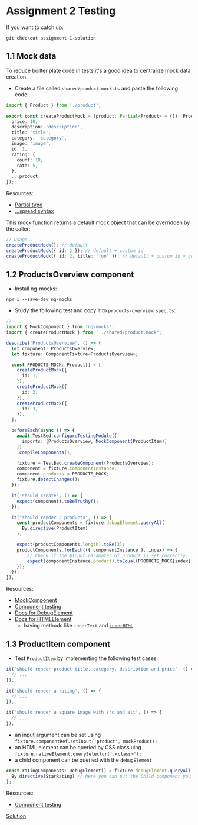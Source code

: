 # Assignment 2 Testing
If you want to catch up:

```
git checkout assignment-1-solution
```

## 1.1 Mock data
To reduce boilter plate code in tests it's a good idea to centralize mock data creation.

- Create a file called `shared/product.mock.ts` and paste the following code:

```typescript
import { Product } from './product';

export const createProductMock = (product: Partial<Product> = {}): Product => ({
  price: 10,
  description: 'description',
  title: 'title',
  category: 'category',
  image: 'image',
  id: 1,
  rating: {
    count: 10,
    rate: 5,
  },
  ...product,
});
``` 

Resources:
- [Partial type](https://www.typescriptlang.org/docs/handbook/utility-types.html#partialtype)
- [...spread syntax](https://developer.mozilla.org/en-US/docs/Web/JavaScript/Reference/Operators/Spread_syntax)

This mock function returns a default mock object that can be overridden by the caller:

```typescript
// Usage
createProductMock(); // default
createProductMock({ id: 2 }); // default + custom id
createProductMock({ id: 2, title: 'foo' }); // default + custom id + custom title
``` 

## 1.2 ProductsOverview component

- Install ng-mocks:

```
npm i --save-dev ng-mocks
```

- Study the following test and copy it to `products-overview.spec.ts`:

```typescript
// ...
import { MockComponent } from 'ng-mocks';
import { createProductMock } from '../shared/product.mock';

describe('ProductsOverview', () => {
  let component: ProductsOverview;
  let fixture: ComponentFixture<ProductsOverview>;

  const PRODUCTS_MOCK: Product[] = [
    createProductMock({
      id: 1,
    }),
    createProductMock({
      id: 2,
    }),
    createProductMock({
      id: 3,
    }),
  ];

  beforeEach(async () => {
    await TestBed.configureTestingModule({
      imports: [ProductsOverview, MockComponent(ProductItem)]
    })
    .compileComponents();

    fixture = TestBed.createComponent(ProductsOverview);
    component = fixture.componentInstance;
    component.products = PRODUCTS_MOCK;
    fixture.detectChanges();
  });

  it('should create', () => {
    expect(component).toBeTruthy();
  });

  it("should render 3 products", () => {
    const productComponents = fixture.debugElement.queryAll(
      By.directive(ProductItem)
    );

    expect(productComponents.length).toBe(3);
    productComponents.forEach(({ componentInstance }, index) => {
        // Check if the @Input paramater of product is set correctly
        expect(componentInstance.product).toEqual(PRODUCTS_MOCK[index]);
    });
  });
});
```

Resources:
- [MockComponent](https://ng-mocks.sudo.eu/api/MockComponent)
- [Component testing](https://angular.dev/guide/testing/components-scenarios)
- [Docs for DebugElement](https://angular.dev/api/core/DebugElement)
- [Docs for HTMLElement](https://developer.mozilla.org/en-US/docs/Web/API/HTMLElement)
  - having methods like `innerText` and [`innerHTML`](https://developer.mozilla.org/de/docs/Web/API/Element/innerHTML)

## 1.3 ProductItem component

- Test `ProductItem` by implementing the following test cases:


```typescript
it('should render product title, category, description and price', () => {
  // ...
});

it('should render a rating', () => {
  // ...
});

it('should render a square image with src and alt', () => {
  // ...
});
```

- an input argument can be set using `fixture.componentRef.setInput('product', mockProduct);`
- an HTML element can be queried by CSS class uing `fixture.nativeElement.querySelector('.<class>');`
- a child component can be queried with the `debugElement`
```typescript
const ratingComponents: DebugElement[] = fixture.debugElement.queryAll(
  By.directive(StarRating) // here you can put the Child component you want to query
);
```

Resources:
- [Component testing](https://angular.dev/guide/testing/components-scenarios)

[Solution](https://github.com/OpenValue-D/angular-basic-training/compare/assignment-1-solution...assignment-2-solution)
